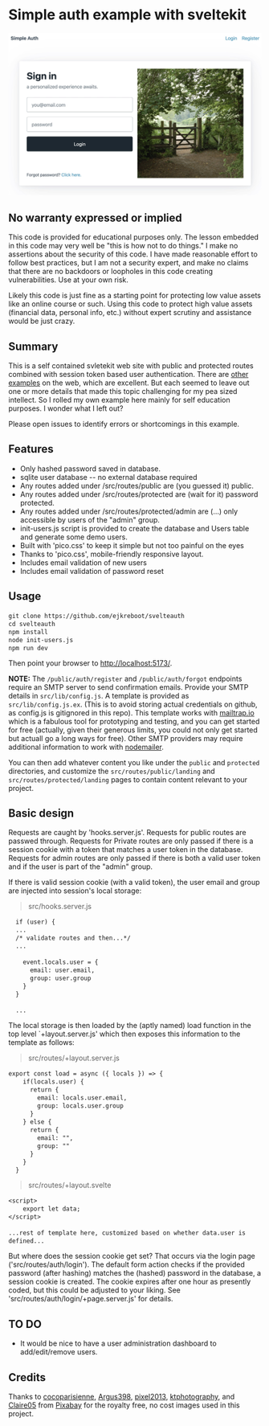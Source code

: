 # Simple auth example with sveltekit

![screenshot](./static/ss.jpg)

## No warranty expressed or implied

This code is provided for educational purposes only. The lesson embedded in this code may very well be "this is how not 
to do things." I make no assertions about the security of this code. I have made reasonable effort to follow best practices, 
but I am not a security expert, and make no claims that there are no backdoors or loopholes in this code creating 
vulnerabilities. Use at your own risk.

Likely this code is just fine as a starting point for protecting low value assets like an online course or such. Using 
this code to protect high value assets (financial data, personal info, etc.) without expert scrutiny and assistance would 
be just crazy.

## Summary

This is a self contained svletekit web site with public and protected routes combined with session token based user 
authentication. There are [other](https://joyofcode.xyz/sveltekit-authentication-using-cookies) [examples](https://blog.logrocket.com/authentication-svelte-using-cookies/) on the web, which are excellent.  But each seemed to leave out one or more details 
that made this topic challenging for my pea sized intellect. So I rolled my own example here mainly for self education 
purposes. I wonder what I left out?

Please open issues to identify errors or shortcomings in this example.

## Features

* Only hashed password saved in database.
* sqlite user database -- no external database required
* Any routes added under /src/routes/public are (you guessed it) public.
* Any routes added under /src/routes/protected are (wait for it) password protected.
* Any routes added under /src/routes/protected/admin are (...) only accessible by users of the "admin" group.
* init-users.js script is provided to create the database and Users table and generate some demo users.
* Built with 'pico.css' to keep it simple but not too painful on the eyes
* Thanks to 'pico.css', mobile-friendly responsive layout.
* Includes email validation of new users
* Includes email validation of password reset

## Usage

```
git clone https://github.com/ejkreboot/svelteauth
cd svelteauth
npm install
node init-users.js
npm run dev
```
Then point your browser to [http://localhost:5173/](http://localhost:5173/).

**NOTE:** The `/public/auth/register` and `/public/auth/forgot` endpoints require an SMTP server to 
send confirmation emails. Provide your SMTP details in `src/lib/config.js`. A template is provided 
as `src/lib/config.js.ex`. (This is to avoid storing actual credentials on github, as config.js is
gitignored in this repo). This template works with [mailtrap.io](https://mailtrap.io) which is a 
fabulous tool for prototyping and testing, and you can get started for free (actually, given their 
generous limits, you could not only get started but actuall go a long ways for free). Other SMTP 
providers may require additional information to work with [nodemailer](https://nodemailer.com).

You can then add whatever content you like under the `public` and `protected` directories, and 
customize the `src/routes/public/landing` and `src/routes/protected/landing` pages to contain content
relevant to your project.

## Basic design

Requests are caught by 'hooks.server.js'. Requests for public routes are passwed through. Requests for 
Private routes are only passed if there is a session cookie with a token that matches a user token 
in the database. Requests for admin routes are only passed if there is both a valid user token and if 
the user is part of the "admin" group.

If there is valid session cookie (with a valid token), the user email and group are injected into session's 
local storage:

> src/hooks.server.js
```
  if (user) {
  ... 
  /* validate routes and then...*/
  ...

    event.locals.user = {
      email: user.email,
      group: user.group
    }
  }
 
  ...

```

The local storage is then loaded by the (aptly named) load function in the top level `+layout.server.js' which 
then exposes this information to the template as follows:

> src/routes/+layout.server.js
```
export const load = async ({ locals }) => {
    if(locals.user) {
      return {
        email: locals.user.email,
        group: locals.user.group
      }  
    } else {
      return {
        email: "",
        group: ""
      }  
    }
  }
```

>src/routes/+layout.svelte
```
<script>
    export let data;
</script>

...rest of template here, customized based on whether data.user is defined...

```

But where does the session cookie get set? That occurs via the login page ('src/routes/auth/login'). 
The default form action checks if the provided password (after hashing) matches the (hashed) password 
in the database, a session cookie is created. The cookie expires after one hour as presently coded, 
but this could be adjusted to your liking. See 'src/routes/auth/login/+page.server.js' for details.

## TO DO

* It would be nice to have a user administration dashboard to add/edit/remove users.

## Credits

Thanks to [cocoparisienne](https://pixabay.com/users/cocoparisienne-127419/), [Argus398](https://pixabay.com/users/argus398-343496/), [pixel2013](https://pixabay.com/users/pixel2013-2364555/), [ktphotography](https://pixabay.com/users/ktphotography-5847971/), and [Claire05](https://pixabay.com/users/claire05-9411250/) from [Pixabay](https://pixabay.com) for the royalty free, no cost images used in this project.
